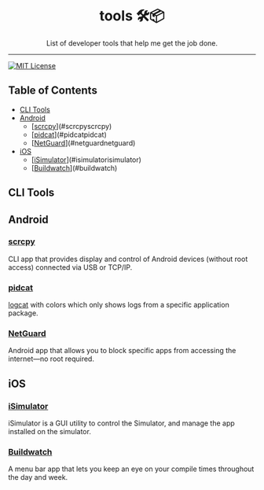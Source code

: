 <div align="center">
<h1>tools 🛠📦</h1>

<p>List of developer tools that help me get the job done.</p>
</div>

---

<!-- Badges -->
<!-- prettier-ignore-start -->
[![MIT License][license-badge]][license]
<!-- prettier-ignore-end -->

## Table of Contents

<!-- START doctoc generated TOC please keep comment here to allow auto update -->
<!-- DON'T EDIT THIS SECTION, INSTEAD RE-RUN doctoc TO UPDATE -->

- [CLI Tools](#cli-tools)
- [Android](#android)
  - [[scrcpy][scrcpy]](#scrcpyscrcpy)
  - [[pidcat][pidcat]](#pidcatpidcat)
  - [[NetGuard][netguard]](#netguardnetguard)
- [iOS](#ios)
  - [[iSimulator][isimulator]](#isimulatorisimulator)
  - [[Buildwatch][]](#buildwatch)

<!-- END doctoc generated TOC please keep comment here to allow auto update -->

## CLI Tools


## Android

### [scrcpy][scrcpy]

CLI app that provides display and control of Android devices (without root access) connected via USB or TCP/IP.

### [pidcat][pidcat]

[logcat][logcat] with colors which only shows logs from a specific application package.

### [NetGuard][netguard]

Android app that allows you to block specific apps from accessing the internet—no root required.

## iOS

### [iSimulator][isimulator]

iSimulator is a GUI utility to control the Simulator, and manage the app installed on the simulator.

### [Buildwatch][]

A menu bar app that lets you keep an eye on your compile times throughout the day and week.



<!-- end of README content -->
<!-- variables -->
[license-badge]: https://img.shields.io/github/license/matthamil/tools?style=flat-square
[license]: https://github.com/matthamil/tools
[scrcpy]: https://github.com/Genymobile/scrcpy
[pidcat]: https://github.com/JakeWharton/pidcat
[logcat]: https://developer.android.com/studio/command-line/logcat
[netguard]: https://github.com/M66B/NetGuard
[isimulator]: https://github.com/wigl/iSimulator
[buildwatch]: https://apps.apple.com/us/app/id1523347474